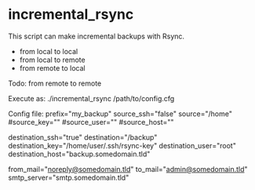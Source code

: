 incremental_rsync
=================


This script can make incremental backups with Rsync.
- from local to local
- from local to remote
- from remote to local

Todo: from remote to remote

Execute as:
  ./incremental_rsync /path/to/config.cfg

Config file:
  prefix="my_backup"
  source_ssh="false"
  source="/home"
  #source_key=""
  #source_user=""
  #source_host=""

  destination_ssh="true"
  destination="/backup"
  destination_key="/home/user/.ssh/rsync-key"
  destination_user="root"
  destination_host="backup.somedomain.tld"

  from_mail="noreply@somedomain.tld"
  to_mail="admin@somedomain.tld"
  smtp_server="smtp.somedomain.tld"
